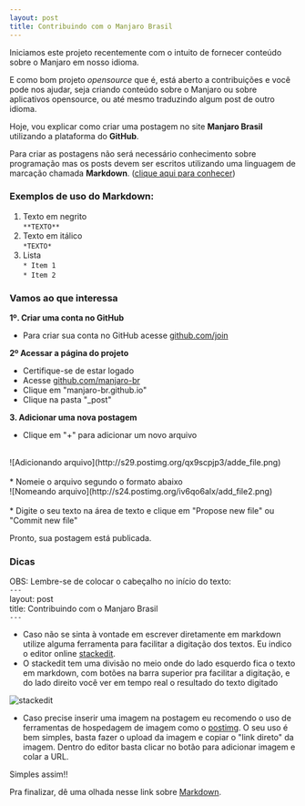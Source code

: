 ```yaml
---
layout: post
title: Contribuindo com o Manjaro Brasil
---
```


Iniciamos este projeto recentemente com o intuito de fornecer conteúdo sobre o Manjaro em nosso idioma.

E como bom projeto *opensource* que é, está aberto a contribuições e você pode nos ajudar, seja criando conteúdo sobre o Manjaro ou sobre aplicativos opensource, ou até mesmo traduzindo algum post de outro idioma.

Hoje, vou explicar como criar uma postagem no site **Manjaro Brasil** utilizando a plataforma do **GitHub**.

Para criar as postagens não será necessário conhecimento sobre programação mas os posts devem ser escritos utilizando uma linguagem de marcação chamada **Markdown**. ([clique aqui para conhecer](http://pt.wikipedia.org/wiki/Markdown))

### Exemplos de uso do Markdown:

1. Texto em negrito  
`**TEXTO**` 
2. Texto em itálico  
`*TEXTO*`
3. Lista  
`* Item 1`  
`* Item 2`


### Vamos ao que interessa

**1º. Criar uma conta no GitHub**  
* Para criar sua conta no GitHub acesse [github.com/join](https://github.com/join)  

**2º Acessar a página do projeto** <br/> 
* Certifique-se de estar logado  
* Acesse [github.com/manjaro-br](https://github.com/manjaro-br)  
* Clique em "manjaro-br.github.io"  
* Clique na pasta "_post"  

**3. Adicionar uma nova postagem**  
* Clique em "+" para adicionar um novo arquivo  
<br/>
![Adicionando arquivo](http://s29.postimg.org/qx9scpjp3/adde_file.png)
<br/><br/>
* Nomeie o arquivo segundo o formato abaixo  
<br/>
![Nomeando arquivo](http://s24.postimg.org/iv6qo6alx/add_file2.png)
<br/><br/>
* Digite o seu texto na área de texto e clique em "Propose new file" ou "Commit new file"  

Pronto, sua postagem está publicada.

### Dicas

OBS: Lembre-se de colocar o cabeçalho no início do texto:  
    `--- `  <br/>
    layout: post  <br/>
    title: Contribuindo com o Manjaro Brasil  <br/>
    `--- `  <br/>

* Caso não se sinta à vontade em escrever diretamente em markdown utilize alguma ferramenta para facilitar a digitação dos textos. Eu indico o editor online [stackedit](https://stackedit.io/). 
* O stackedit tem uma divisão no meio onde do lado esquerdo fica o texto em markdown, com botões na barra superior pra facilitar a digitação, e do lado direito você ver em tempo real o resultado do texto digitado

![stackedit](http://s15.postimg.org/5o47i24bf/stackedit.png)

* Caso precise inserir uma imagem na postagem eu recomendo o uso de ferramentas de hospedagem de imagem como o [postimg](http://postimg.org/). O seu uso é bem simples, basta fazer o upload da imagem e copiar o "link direto" da imagem. Dentro do editor basta clicar no botão para adicionar imagem e colar a URL.

Simples assim!!

Pra finalizar, dê uma olhada nesse link sobre [Markdown](http://pt.stackoverflow.com/editing-help).
